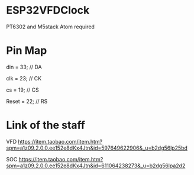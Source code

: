 # ESP32VFDClock
PT6302 and M5stack Atom required

# Pin Map

din   = 33; // DA

clk   = 23; // CK

cs    = 19; // CS

Reset = 22; // RS

# Link of the staff

VFD https://item.taobao.com/item.htm?spm=a1z09.2.0.0.ee152e8dKx4Jtn&id=597649622906&_u=b2dg56lp25bd

SOC https://item.taobao.com/item.htm?spm=a1z09.2.0.0.ee152e8dKx4Jtn&id=611064238273&_u=b2dg56lpa2d2
